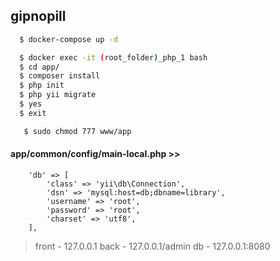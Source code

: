 ## gipnopill
 ```sh
   $ docker-compose up -d
   ```
 ```sh
   $ docker exec -it (root_folder)_php_1 bash
   $ cd app/
   $ composer install
   $ php init
   $ php yii migrate
   $ yes
   $ exit
   ```
```sh
   $ sudo chmod 777 www/app
   ```

#### app/common/config/main-local.php >>

        'db' => [
            'class' => 'yii\db\Connection',
            'dsn' => 'mysql:host=db;dbname=library',
            'username' => 'root',
            'password' => 'root',
            'charset' => 'utf8',
        ],

> front - 127.0.0.1
> back  - 127.0.0.1/admin
> db    - 127.0.0.1:8080

